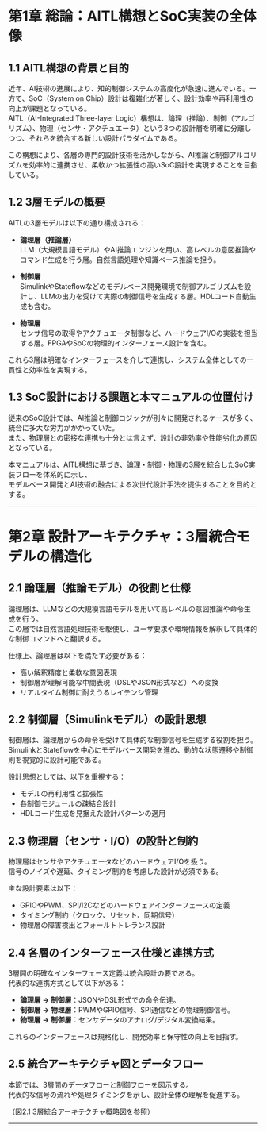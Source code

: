 # 第1章 総論：AITL構想とSoC実装の全体像

## 1.1 AITL構想の背景と目的

近年、AI技術の進展により、知的制御システムの高度化が急速に進んでいる。一方で、SoC（System on Chip）設計は複雑化が著しく、設計効率や再利用性の向上が課題となっている。  
AITL（AI-Integrated Three-layer Logic）構想は、論理（推論）、制御（アルゴリズム）、物理（センサ・アクチュエータ）という3つの設計層を明確に分離しつつ、それらを統合する新しい設計パラダイムである。  

この構想により、各層の専門的設計技術を活かしながら、AI推論と制御アルゴリズムを効率的に連携させ、柔軟かつ拡張性の高いSoC設計を実現することを目指している。

## 1.2 3層モデルの概要

AITLの3層モデルは以下の通り構成される：

- **論理層（推論層）**  
  LLM（大規模言語モデル）やAI推論エンジンを用い、高レベルの意図推論やコマンド生成を行う層。自然言語処理や知識ベース推論を担う。

- **制御層**  
  SimulinkやStateflowなどのモデルベース開発環境で制御アルゴリズムを設計し、LLMの出力を受けて実際の制御信号を生成する層。HDLコード自動生成も含む。

- **物理層**  
  センサ信号の取得やアクチュエータ制御など、ハードウェアI/Oの実装を担当する層。FPGAやSoCの物理的インターフェース設計を含む。

これら3層は明確なインターフェースを介して連携し、システム全体としての一貫性と効率性を実現する。

## 1.3 SoC設計における課題と本マニュアルの位置付け

従来のSoC設計では、AI推論と制御ロジックが別々に開発されるケースが多く、統合に多大な労力がかかっていた。  
また、物理層との密接な連携も十分とは言えず、設計の非効率や性能劣化の原因となっている。

本マニュアルは、AITL構想に基づき、論理・制御・物理の3層を統合したSoC実装フローを体系的に示し、  
モデルベース開発とAI技術の融合による次世代設計手法を提供することを目的とする。

---

# 第2章 設計アーキテクチャ：3層統合モデルの構造化

## 2.1 論理層（推論モデル）の役割と仕様

論理層は、LLMなどの大規模言語モデルを用いて高レベルの意図推論や命令生成を行う。  
この層では自然言語処理技術を駆使し、ユーザ要求や環境情報を解釈して具体的な制御コマンドへと翻訳する。  

仕様上、論理層は以下を満たす必要がある：  
- 高い解釈精度と柔軟な意図表現  
- 制御層が理解可能な中間表現（DSLやJSON形式など）への変換  
- リアルタイム制御に耐えうるレイテンシ管理  

## 2.2 制御層（Simulinkモデル）の設計思想

制御層は、論理層からの命令を受けて具体的な制御信号を生成する役割を担う。  
SimulinkとStateflowを中心にモデルベース開発を進め、動的な状態遷移や制御則を視覚的に設計可能である。  

設計思想としては、以下を重視する：  
- モデルの再利用性と拡張性  
- 各制御モジュールの疎結合設計  
- HDLコード生成を見据えた設計パターンの適用  

## 2.3 物理層（センサ・I/O）の設計と制約

物理層はセンサやアクチュエータなどのハードウェアI/Oを扱う。  
信号のノイズや遅延、タイミング制約を考慮した設計が必須である。  

主な設計要素は以下：  
- GPIOやPWM、SPI/I2Cなどのハードウェアインターフェースの定義  
- タイミング制約（クロック、リセット、同期信号）  
- 物理層の障害検出とフォールトトレランス設計  

## 2.4 各層のインターフェース仕様と連携方式

3層間の明確なインターフェース定義は統合設計の要である。  
代表的な連携方式として以下がある：  

- **論理層 → 制御層**：JSONやDSL形式での命令伝達。  
- **制御層 → 物理層**：PWMやGPIO信号、SPI通信などの物理制御信号。  
- **物理層 → 制御層**：センサデータのアナログ/デジタル変換結果。  

これらのインターフェースは規格化し、開発効率と保守性の向上を目指す。

## 2.5 統合アーキテクチャ図とデータフロー

本節では、3層間のデータフローと制御フローを図示する。  
代表的な信号の流れや処理タイミングを示し、設計全体の理解を促進する。

（図2.1 3層統合アーキテクチャ概略図を参照）

---


